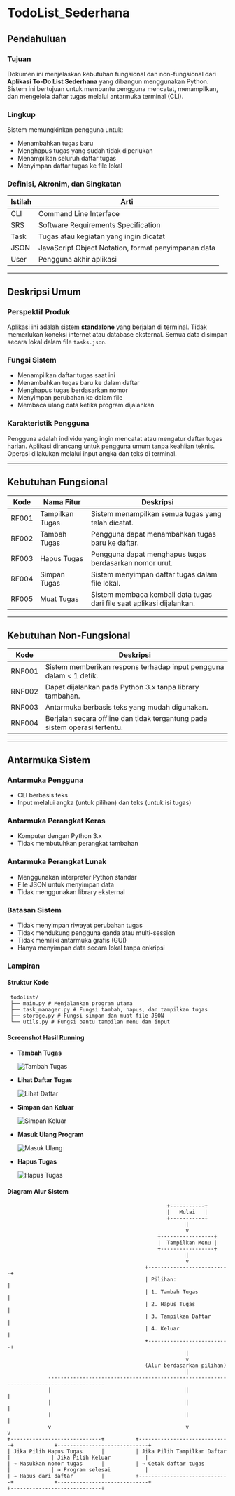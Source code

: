 # TodoList_Sederhana

## Pendahuluan

### Tujuan
Dokumen ini menjelaskan kebutuhan fungsional dan non-fungsional dari **Aplikasi To-Do List Sederhana** yang dibangun menggunakan Python. Sistem ini bertujuan untuk membantu pengguna mencatat, menampilkan, dan mengelola daftar tugas melalui antarmuka terminal (CLI).

### Lingkup
Sistem memungkinkan pengguna untuk:
- Menambahkan tugas baru
- Menghapus tugas yang sudah tidak diperlukan
- Menampilkan seluruh daftar tugas
- Menyimpan daftar tugas ke file lokal

### Definisi, Akronim, dan Singkatan

| Istilah | Arti |
|--------|------|
| CLI | Command Line Interface |
| SRS | Software Requirements Specification |
| Task | Tugas atau kegiatan yang ingin dicatat |
| JSON | JavaScript Object Notation, format penyimpanan data |
| User | Pengguna akhir aplikasi |

---

## Deskripsi Umum

### Perspektif Produk
Aplikasi ini adalah sistem **standalone** yang berjalan di terminal. Tidak memerlukan koneksi internet atau database eksternal. Semua data disimpan secara lokal dalam file `tasks.json`.

### Fungsi Sistem
- Menampilkan daftar tugas saat ini
- Menambahkan tugas baru ke dalam daftar
- Menghapus tugas berdasarkan nomor
- Menyimpan perubahan ke dalam file
- Membaca ulang data ketika program dijalankan

### Karakteristik Pengguna
Pengguna adalah individu yang ingin mencatat atau mengatur daftar tugas harian. Aplikasi dirancang untuk pengguna umum tanpa keahlian teknis. Operasi dilakukan melalui input angka dan teks di terminal.

---

## Kebutuhan Fungsional

| Kode | Nama Fitur | Deskripsi |
|------|------------|-----------|
| RF001 | Tampilkan Tugas | Sistem menampilkan semua tugas yang telah dicatat. |
| RF002 | Tambah Tugas | Pengguna dapat menambahkan tugas baru ke daftar. |
| RF003 | Hapus Tugas | Pengguna dapat menghapus tugas berdasarkan nomor urut. |
| RF004 | Simpan Tugas | Sistem menyimpan daftar tugas dalam file lokal. |
| RF005 | Muat Tugas | Sistem membaca kembali data tugas dari file saat aplikasi dijalankan. |

---

## Kebutuhan Non-Fungsional

| Kode | Deskripsi |
|------|-----------|
| RNF001 | Sistem memberikan respons terhadap input pengguna dalam < 1 detik. |
| RNF002 | Dapat dijalankan pada Python 3.x tanpa library tambahan. |
| RNF003 | Antarmuka berbasis teks yang mudah digunakan. |
| RNF004 | Berjalan secara offline dan tidak tergantung pada sistem operasi tertentu. |

---

## Antarmuka Sistem

### Antarmuka Pengguna
- CLI berbasis teks
- Input melalui angka (untuk pilihan) dan teks (untuk isi tugas)

### Antarmuka Perangkat Keras
- Komputer dengan Python 3.x
- Tidak membutuhkan perangkat tambahan

### Antarmuka Perangkat Lunak
- Menggunakan interpreter Python standar
- File JSON untuk menyimpan data
- Tidak menggunakan library eksternal

### Batasan Sistem
- Tidak menyimpan riwayat perubahan tugas
- Tidak mendukung pengguna ganda atau multi-session
- Tidak memiliki antarmuka grafis (GUI)
- Hanya menyimpan data secara lokal tanpa enkripsi

### Lampiran

#### Struktur Kode
     todolist/
     ├── main.py # Menjalankan program utama
     ├── task_manager.py # Fungsi tambah, hapus, dan tampilkan tugas
     ├── storage.py # Fungsi simpan dan muat file JSON
     └── utils.py # Fungsi bantu tampilan menu dan input

#### Screenshot Hasil Running

- **Tambah Tugas**
  
  ![Tambah Tugas](./screenshot/tambah.jpeg)

- **Lihat Daftar Tugas**
  
  ![Lihat Daftar](./screenshot/lihatdaftar.jpeg)

- **Simpan dan Keluar**
  
  ![Simpan Keluar](./screenshot/simpankeluar.jpeg)

- **Masuk Ulang Program**
  
  ![Masuk Ulang](./screenshot/masukulang.jpeg)

- **Hapus Tugas**
  
  ![Hapus Tugas](./screenshot/hapus.jpeg)

#### Diagram Alur Sistem

                                                       +-----------+
                                                       |   Mulai   |
                                                       +-----------+
                                                             |
                                                             v
                                                    +-----------------+
                                                    |  Tampilkan Menu |
                                                    +-----------------+
                                                             |
                                                             v
                                                +--------------------------+
                                                | Pilihan:                 |
                                                | 1. Tambah Tugas          |
                                                | 2. Hapus Tugas           |
                                                | 3. Tampilkan Daftar      |
                                                | 4. Keluar                |
                                                +--------------------------+
                                                             |
                                                             v
                                                (Alur berdasarkan pilihan)
                                                             |
                 ----------------------------------------------------------------------------------------
                 |                                           |                                          |
                 |                                           |                                          |
                 |                                           |                                          |
                 v                                           v                                          v
    +-----------------------------+          +-----------------------------+             +-----------------------------+
    | Jika Pilih Hapus Tugas      |          | Jika Pilih Tampilkan Daftar |             | Jika Pilih Keluar           |
    | → Masukkan nomor tugas      |          | → Cetak daftar tugas        |             | → Program selesai           |
    | → Hapus dari daftar         |          +-----------------------------+             +-----------------------------+
    +-----------------------------+
